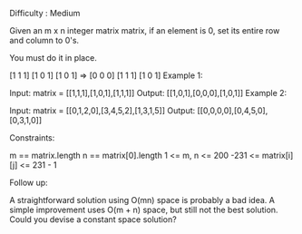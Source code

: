 Difficulty : Medium

Given an m x n integer matrix matrix, if an element is 0, set its entire row and column to 0's.

You must do it in place.

 
[1 1 1]      [1 0 1]
[1 0 1]  =>  [0 0 0]
[1 1 1]      [1 0 1] 
Example 1:


Input: matrix = [[1,1,1],[1,0,1],[1,1,1]]
Output: [[1,0,1],[0,0,0],[1,0,1]]
Example 2:


Input: matrix = [[0,1,2,0],[3,4,5,2],[1,3,1,5]]
Output: [[0,0,0,0],[0,4,5,0],[0,3,1,0]]
 

Constraints:

m == matrix.length
n == matrix[0].length
1 <= m, n <= 200
-231 <= matrix[i][j] <= 231 - 1
 

Follow up:

A straightforward solution using O(mn) space is probably a bad idea.
A simple improvement uses O(m + n) space, but still not the best solution.
Could you devise a constant space solution?
